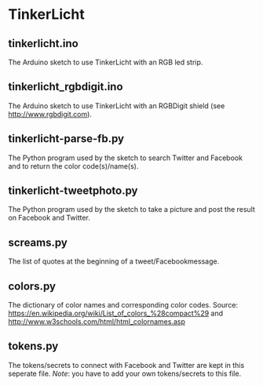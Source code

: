 # TinkerLicht

## tinkerlicht.ino
The Arduino sketch to use TinkerLicht with an RGB led strip.

## tinkerlicht_rgbdigit.ino
The Arduino sketch to use TinkerLicht with an RGBDigit shield (see http://www.rgbdigit.com).

## tinkerlicht-parse-fb.py
The Python program used by the sketch to search Twitter and Facebook and to return the color code(s)/name(s).

## tinkerlicht-tweetphoto.py
The Python program used by the sketch to take a picture and post the result on Facebook and Twitter.

## screams.py
The list of quotes at the beginning of a tweet/Facebookmessage.

## colors.py
The dictionary of color names and corresponding color codes. Source: https://en.wikipedia.org/wiki/List_of_colors_%28compact%29 and http://www.w3schools.com/html/html_colornames.asp

## tokens.py
The tokens/secrets to connect with Facebook and Twitter are kept in this seperate file. *Note*: you have to add your own tokens/secrets to this file.
